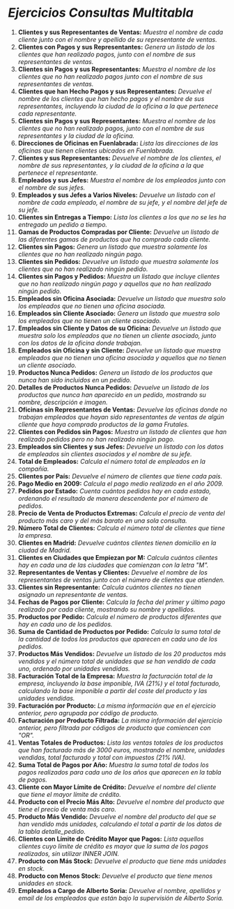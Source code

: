 <!-- Autor: Daniel Benjamin Perez Morales -->
<!-- GitHub: https://github.com/D4nitrix13 -->
<!-- Correo electrónico: danielperezdev@proton.me -->

# ***Ejercicios Consultas Multitabla***

1. **Clientes y sus Representantes de Ventas:** *Muestra el nombre de cada cliente junto con el nombre y apellido de su representante de ventas.*
2. **Clientes con Pagos y sus Representantes:** *Genera un listado de los clientes que han realizado pagos, junto con el nombre de sus representantes de ventas.*
3. **Clientes sin Pagos y sus Representantes:** *Muestra el nombre de los clientes que no han realizado pagos junto con el nombre de sus representantes de ventas.*
4. **Clientes que han Hecho Pagos y sus Representantes:** *Devuelve el nombre de los clientes que han hecho pagos y el nombre de sus representantes, incluyendo la ciudad de la oficina a la que pertenece cada representante.*
5. **Clientes sin Pagos y sus Representantes:** *Muestra el nombre de los clientes que no han realizado pagos, junto con el nombre de sus representantes y la ciudad de la oficina.*
6. **Direcciones de Oficinas en Fuenlabrada:** *Lista las direcciones de las oficinas que tienen clientes ubicados en Fuenlabrada.*
7. **Clientes y sus Representantes:** *Devuelve el nombre de los clientes, el nombre de sus representantes, y la ciudad de la oficina a la que pertenece el representante.*
8. **Empleados y sus Jefes:** *Muestra el nombre de los empleados junto con el nombre de sus jefes.*
9. **Empleados y sus Jefes a Varios Niveles:** *Devuelve un listado con el nombre de cada empleado, el nombre de su jefe, y el nombre del jefe de su jefe.*
10. **Clientes sin Entregas a Tiempo:** *Lista los clientes a los que no se les ha entregado un pedido a tiempo.*
11. **Gamas de Productos Compradas por Cliente:** *Devuelve un listado de las diferentes gamas de productos que ha comprado cada cliente.*
12. **Clientes sin Pagos:** *Genera un listado que muestra solamente los clientes que no han realizado ningún pago.*
13. **Clientes sin Pedidos:** *Devuelve un listado que muestra solamente los clientes que no han realizado ningún pedido.*
14. **Clientes sin Pagos y Pedidos:** *Muestra un listado que incluye clientes que no han realizado ningún pago y aquellos que no han realizado ningún pedido.*
15. **Empleados sin Oficina Asociada:** *Devuelve un listado que muestra solo los empleados que no tienen una oficina asociada.*
16. **Empleados sin Cliente Asociado:** *Genera un listado que muestra solo los empleados que no tienen un cliente asociado.*
17. **Empleados sin Cliente y Datos de su Oficina:** *Devuelve un listado que muestra solo los empleados que no tienen un cliente asociado, junto con los datos de la oficina donde trabajan.*
18. **Empleados sin Oficina y sin Cliente:** *Devuelve un listado que muestra empleados que no tienen una oficina asociada y aquellos que no tienen un cliente asociado.*
19. **Productos Nunca Pedidos:** *Genera un listado de los productos que nunca han sido incluidos en un pedido.*
20. **Detalles de Productos Nunca Pedidos:** *Devuelve un listado de los productos que nunca han aparecido en un pedido, mostrando su nombre, descripción e imagen.*
21. **Oficinas sin Representantes de Ventas:** *Devuelve las oficinas donde no trabajan empleados que hayan sido representantes de ventas de algún cliente que haya comprado productos de la gama Frutales.*
22. **Clientes con Pedidos sin Pagos:** *Muestra un listado de clientes que han realizado pedidos pero no han realizado ningún pago.*
23. **Empleados sin Clientes y sus Jefes:** *Devuelve un listado con los datos de empleados sin clientes asociados y el nombre de su jefe.*
24. **Total de Empleados:** *Calcula el número total de empleados en la compañía.*
25. **Clientes por País:** *Devuelve el número de clientes que tiene cada país.*
26. **Pago Medio en 2009:** *Calcula el pago medio realizado en el año 2009.*
27. **Pedidos por Estado:** *Cuenta cuántos pedidos hay en cada estado, ordenando el resultado de manera descendente por el número de pedidos.*
28. **Precio de Venta de Productos Extremas:** *Calcula el precio de venta del producto más caro y del más barato en una sola consulta.*
29. **Número Total de Clientes:** *Calcula el número total de clientes que tiene la empresa.*
30. **Clientes en Madrid:** *Devuelve cuántos clientes tienen domicilio en la ciudad de Madrid.*
31. **Clientes en Ciudades que Empiezan por M:** *Calcula cuántos clientes hay en cada una de las ciudades que comienzan con la letra "M".*
32. **Representantes de Ventas y Clientes:** *Devuelve el nombre de los representantes de ventas junto con el número de clientes que atienden.*
33. **Clientes sin Representante:** *Calcula cuántos clientes no tienen asignado un representante de ventas.*
34. **Fechas de Pagos por Cliente:** *Calcula la fecha del primer y último pago realizado por cada cliente, mostrando su nombre y apellidos.*
35. **Productos por Pedido:** *Calcula el número de productos diferentes que hay en cada uno de los pedidos.*
36. **Suma de Cantidad de Productos por Pedido:** *Calcula la suma total de la cantidad de todos los productos que aparecen en cada uno de los pedidos.*
37. **Productos Más Vendidos:** *Devuelve un listado de los 20 productos más vendidos y el número total de unidades que se han vendido de cada uno, ordenado por unidades vendidas.*
38. **Facturación Total de la Empresa:** *Muestra la facturación total de la empresa, incluyendo la base imponible, IVA (21%) y el total facturado, calculando la base imponible a partir del coste del producto y las unidades vendidas.*
39. **Facturación por Producto:** *La misma información que en el ejercicio anterior, pero agrupada por código de producto.*
40. **Facturación por Producto Filtrada:** *La misma información del ejercicio anterior, pero filtrada por códigos de producto que comiencen con "OR".*
41. **Ventas Totales de Productos:** *Lista las ventas totales de los productos que han facturado más de 3000 euros, mostrando el nombre, unidades vendidas, total facturado y total con impuestos (21% IVA).*
42. **Suma Total de Pagos por Año:** *Muestra la suma total de todos los pagos realizados para cada uno de los años que aparecen en la tabla de pagos.*
43. **Cliente con Mayor Límite de Crédito:** *Devuelve el nombre del cliente que tiene el mayor límite de crédito.*
44. **Producto con el Precio Más Alto:** *Devuelve el nombre del producto que tiene el precio de venta más caro.*
45. **Producto Más Vendido:** *Devuelve el nombre del producto del que se han vendido más unidades, calculando el total a partir de los datos de la tabla detalle_pedido.*
46. **Clientes con Límite de Crédito Mayor que Pagos:** *Lista aquellos clientes cuyo límite de crédito es mayor que la suma de los pagos realizados, sin utilizar INNER JOIN.*
47. **Producto con Más Stock:** *Devuelve el producto que tiene más unidades en stock.*
48. **Producto con Menos Stock:** *Devuelve el producto que tiene menos unidades en stock.*
49. **Empleados a Cargo de Alberto Soria:** *Devuelve el nombre, apellidos y email de los empleados que están bajo la supervisión de Alberto Soria.*
